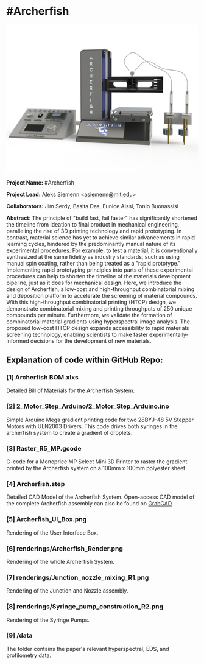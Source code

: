 # \#Archerfish

![Archerfish](./renderings/Archerfish_Render.png)

**Project Name:** \#Archerfish

**Project Lead:** Aleks Siemenn \<<asiemenn@mit.edu>\>

**Collaborators:** Jim Serdy, Basita Das, Eunice Aissi, Tonio Buonassisi

**Abstract**: The principle of "build fast, fail faster" has significantly shortened the timeline from ideation to final product in mechanical engineering, paralleling the rise of 3D printing technology and rapid prototyping. In contrast, material science has yet to achieve similar advancements in rapid learning cycles, hindered by the predominantly manual nature of its experimental procedures. For example, to test a material, it is conventionally synthesized at the same fidelity as industry standards, such as using manual spin coating, rather than being treated as a "rapid prototype." Implementing rapid prototyping principles into parts of these experimental procedures can help to shorten the timeline of the materials development pipeline, just as it does for mechanical design. Here, we introduce the design of Archerfish, a low-cost and high-throughput combinatorial mixing and deposition platform to accelerate the screening of material compounds. With this high-throughput combinatorial printing (HTCP) design, we demonstrate combinatorial mixing and printing throughputs of 250 unique compounds per minute. Furthermore, we validate the formation of combinatorial material gradients using hyperspectral image analysis. The proposed low-cost HTCP design expands accessibility to rapid materials screening technology, enabling scientists to make faster experimentally-informed decisions for the development of new materials. 

## Explanation of code within GitHub Repo:
### [1] Archerfish BOM.xlxs
Detailed Bill of Materials for the Archerfish System. 

### [2] 2_Motor_Step_Arduino/2_Motor_Step_Arduino.ino
Simple Arduino Mega gradient printing code for two 28BYJ-48 5V Stepper Motors with ULN2003 Drivers. This code drives both syringes in the archerfish system to create a gradient of droplets. 

### [3] Raster_R5_MP.gcode
G-code for a Monoprice MP Select Mini 3D Printer to raster the gradient printed by the Archerfish system on a 100mm x 100mm polyester sheet. 

### [4] Archerfish.step
Detailed CAD Model of the Archerfish System. Open-access CAD model of the complete Archerfish assembly can also be found on [GrabCAD](https://grabcad.com/library/archerfish-1)

### [5] Archerfish_UI_Box.png
Rendering of the User Interface Box.

### [6] renderings/Archerfish_Render.png
Rendering of the whole Archerfish System.

### [7] renderings/Junction_nozzle_mixing_R1.png
Rendering of the Junction and Nozzle assembly. 

### [8] renderings/Syringe_pump_construction_R2.png
Rendering of the Syringe Pumps.  

### [9] /data
The folder contains the paper's relevant hyperspectral, EDS, and profilometry data.


